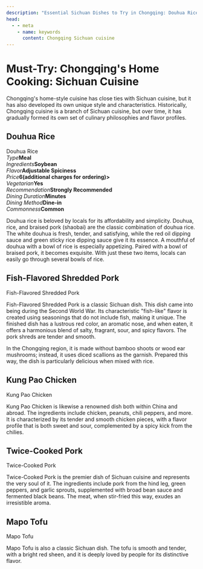 ```yaml
---
description: "Essential Sichuan Dishes to Try in Chongqing: Douhua Rice, Fish-Flavored Shredded Pork, Kung Pao Chicken, Mapo Tofu, and More."
head:
  - - meta
    - name: keywords
      content: Chongqing Sichuan cuisine
---
```


# Must-Try: Chongqing's Home Cooking: Sichuan Cuisine

Chongqing's home-style cuisine has close ties with Sichuan cuisine, but it has also developed its own unique style and characteristics. Historically, Chongqing cuisine is a branch of Sichuan cuisine, but over time, it has gradually formed its own set of culinary philosophies and flavor profiles.

## Douhua Rice

<Chinese word="豆花饭">
<template #pinyin>dòu huā fàn</template>
Douhua Rice
</Chinese>

<Description>
<div><i>Type</i><b>Meal</b></div>
<div><i>Ingredients</i><b>Soybean</b></div>
<div><i>Flavor</i><b>Adjustable Spiciness</b></div>
<div><i>Price</i><b><CNY>6</CNY>(additional charges for ordering)></b></div>
<div><i>Vegetarian</i><b>Yes</b></div>
<div><i>Recommendation</i><b>Strongly Recommended</b></div>
<div><i>Dining Duration</i><b>Minutes</b></div>
<div><i>Dining Method</i><b>Dine-in</b></div>
<div><i>Commonness</i><b>Common</b></div>
</Description>

Douhua rice is beloved by locals for its affordability and simplicity. Douhua, rice, and braised pork (shaobai) are the classic combination of douhua rice. The white douhua is fresh, tender, and satisfying, while the red oil dipping sauce and green sticky rice dipping sauce give it its essence. A mouthful of douhua with a bowl of rice is especially appetizing. Paired with a bowl of braised pork, it becomes exquisite. With just these two items, locals can easily go through several bowls of rice.

<YouTube link="https://youtu.be/XbbREufg8z4?si=B3tnZJ9hNqq755gN&t=428">
<template #cover><img src="../../assets/youtube/chinese-streect-food-tour-in-chongqing.jpg" alt="Chinese Street Food Tour in Chongqing, China" /></template>
<template #title>Chinese Street Food Tour in Chongqing, China | BEST Alleyway Food in China</template>
<template #author>The Food Ranger</template>
<template #description>I made my way to Chongqing, in search of the best Chinese street food and unique Chinese Sichuan food. I found a ton of street food and specialty Chongqing snacks. There was a lot of Chinese street food on every corner.</template>
</YouTube>

## Fish-Flavored Shredded Pork

<Chinese word="鱼香肉丝">
<template #pinyin>yú xiāng ròu sī</template>
Fish-Flavored Shredded Pork
</Chinese>

Fish-Flavored Shredded Pork is a classic Sichuan dish. This dish came into being during the Second World War. Its characteristic "fish-like" flavor is created using seasonings that do not include fish, making it unique. The finished dish has a lustrous red color, an aromatic nose, and when eaten, it offers a harmonious blend of salty, fragrant, sour, and spicy flavors. The pork shreds are tender and smooth.

In the Chongqing region, it is made without bamboo shoots or wood ear mushrooms; instead, it uses diced scallions as the garnish. Prepared this way, the dish is particularly delicious when mixed with rice.

## Kung Pao Chicken

<Chinese word="宫保鸡丁">
<template #pinyin>gōng bǎo jī dīng</template>
Kung Pao Chicken
</Chinese>

Kung Pao Chicken is likewise a renowned dish both within China and abroad. The ingredients include chicken, peanuts, chili peppers, and more. It is characterized by its tender and smooth chicken pieces, with a flavor profile that is both sweet and sour, complemented by a spicy kick from the chilies.

## Twice-Cooked Pork

<Chinese word="回锅肉">
<template #pinyin>huí guō ròu</template>
Twice-Cooked Pork
</Chinese>

Twice-Cooked Pork is the premier dish of Sichuan cuisine and represents the very soul of it. The ingredients include pork from the hind leg, green peppers, and garlic sprouts, supplemented with broad bean sauce and fermented black beans. The meat, when stir-fried this way, exudes an irresistible aroma.

## Mapo Tofu

<Chinese word="麻婆豆腐">
<template #pinyin>má pó dòu fǔ</template>
Mapo Tofu
</Chinese>

Mapo Tofu is also a classic Sichuan dish. The tofu is smooth and tender, with a bright red sheen, and it is deeply loved by people for its distinctive flavor.
